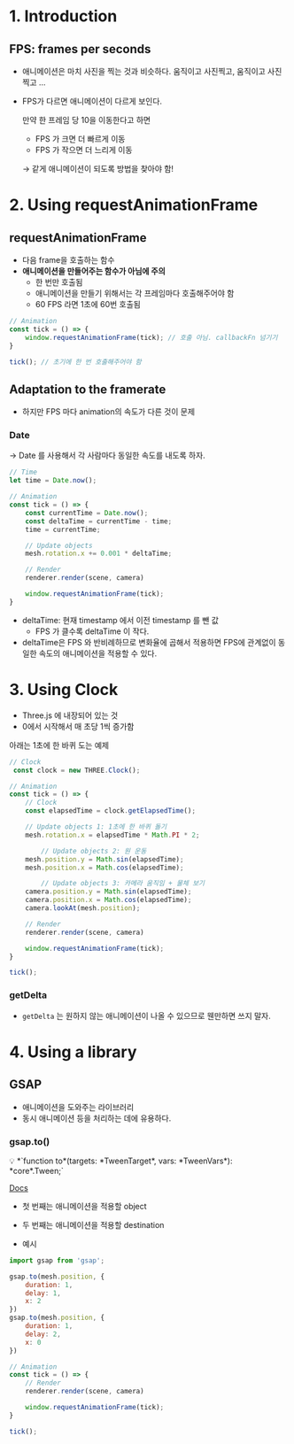 # 1. Introduction

## FPS: frames per seconds

- 애니메이션은 마치 사진을 찍는 것과 비슷하다. 움직이고 사진찍고, 움직이고 사진찍고 …
- FPS가 다르면 애니메이션이 다르게 보인다.

  만약 한 프레임 당 10을 이동한다고 하면

    - FPS 가 크면 더 빠르게 이동
    - FPS 가 작으면 더 느리게 이동

  → 같게 애니메이션이 되도록 방법을 찾아야 함!


# 2. Using requestAnimationFrame

## requestAnimationFrame

- 다음 frame을 호출하는 함수
- **애니메이션을 만들어주는 함수가 아님에 주의**
    - 한 번만 호출됨
    - 애니메이션을 만들기 위해서는 각 프레임마다 호출해주어야 함
    - 60 FPS 라면 1초에 60번 호출됨

```jsx
// Animation
const tick = () => {
    window.requestAnimationFrame(tick); // 호출 아님. callbackFn 넘기기
}

tick(); // 초기에 한 번 호출해주어야 함
```

## ****Adaptation to the framerate****

- 하지만 FPS 마다 animation의 속도가 다른 것이 문제

### Date

→ Date 를 사용해서 각 사람마다 동일한 속도를 내도록 하자.

```jsx
// Time
let time = Date.now();

// Animation
const tick = () => {
    const currentTime = Date.now();
    const deltaTime = currentTime - time;
    time = currentTime;

    // Update objects
    mesh.rotation.x += 0.001 * deltaTime;

    // Render
    renderer.render(scene, camera)

    window.requestAnimationFrame(tick);
}
```

- deltaTime: 현재 timestamp 에서 이전 timestamp 를 뺀 값
    - FPS 가 클수록 deltaTime 이 작다.
- deltaTime은 FPS 와 반비례하므로 변화율에 곱해서 적용하면 FPS에 관계없이 동일한 속도의 애니메이션을 적용할 수 있다.

# 3. Using Clock

- Three.js 에 내장되어 있는 것
- 0에서 시작해서 매 초당 1씩 증가함

아래는 1초에 한 바퀴 도는 예제

```jsx
// Clock
 const clock = new THREE.Clock();

// Animation
const tick = () => {
    // Clock
    const elapsedTime = clock.getElapsedTime();

    // Update objects 1: 1초에 한 바퀴 돌기
    mesh.rotation.x = elapsedTime * Math.PI * 2;

		// Update objects 2: 원 운동
    mesh.position.y = Math.sin(elapsedTime);
    mesh.position.x = Math.cos(elapsedTime);

		// Update objects 3: 카메라 움직임 + 물체 보기
    camera.position.y = Math.sin(elapsedTime);
    camera.position.x = Math.cos(elapsedTime);
    camera.lookAt(mesh.position);

    // Render
    renderer.render(scene, camera)

    window.requestAnimationFrame(tick);
}

tick();
```

### getDelta

- `getDelta` 는 원하지 않는 애니메이션이 나올 수 있으므로 웬만하면 쓰지 말자.

# 4. Using a library

## GSAP

- 애니메이션을 도와주는 라이브러리
- 동시 애니메이션 등을 처리하는 데에 유용하다.

### gsap.to()

<aside>
💡 *`function to*(targets: *TweenTarget*, vars: *TweenVars*): *core*.Tween;`

</aside>

[Docs](https://greensock.com/docs/v3/GSAP/gsap.to())

- 첫 번째는 애니메이션을 적용할 object
- 두 번째는 애니메이션을 적용할 destination

- 예시

```jsx
import gsap from 'gsap';

gsap.to(mesh.position, {
    duration: 1,
    delay: 1,
    x: 2
})
gsap.to(mesh.position, {
    duration: 1,
    delay: 2,
    x: 0
})

// Animation
const tick = () => {
    // Render
    renderer.render(scene, camera)

    window.requestAnimationFrame(tick);
}

tick();
```